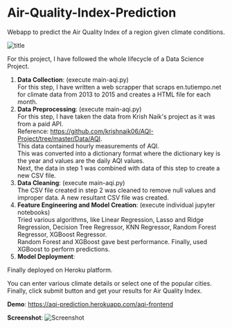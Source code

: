 # Air-Quality-Index-Prediction
Webapp to predict the Air Quality Index of a region given climate conditions.



![title]("https://www.visualcapitalist.com/wp-content/uploads/2020/09/how-air-quality-works-prev.png")





For this project, I have followed the whole lifecycle of a Data Science Project.

1. **Data Collection**: (execute main-aqi.py)\
For this step, I have written a web scrapper that scraps en.tutiempo.net for climate data from 2013 to 2015 and creates a HTML file for each month.
2. **Data Preprocessing**: (execute main-aqi.py)\
For this step, I have taken the data from Krish Naik's project as it was from a paid API.\
Reference: https://github.com/krishnaik06/AQI-Project/tree/master/Data/AQI. \
This data contained hourly measurements of AQI.\
This was converted into a dictionary format where the dictionary key is the year and values are the daily AQI values. \
Next, the data in step 1 was combined with data of this step to create a new CSV file.
3. **Data Cleaning**: (execute main-aqi.py)\
The CSV file created in step 2 was cleaned to remove null values and improper data. A new resultant CSV file was created.
4. **Feature Engineering and Model Creation**: (execute individual jupyter notebooks)\
Tried various algorithms, like Linear Regression, Lasso and Ridge Regression, Decision Tree Regressor, KNN Regressor, Random Forest Regressor, XGBoost Regressor.\
Random Forest and XGBoost gave best performance. Finally, used XGBoost to perform predictions.
5. **Model Deployment**:

Finally deployed on Heroku platform.

You can enter various climate details or select one of the popular cities. Finally, click submit button and get your results for Air Quality Index.

**Demo**: https://aqi-prediction.herokuapp.com/aqi-frontend

**Screenshot**:
![Screenshot](https://raw.githubusercontent.com/vneogi199/Air-Quality-Index-Prediction/master/demo.png)
